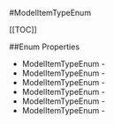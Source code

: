 #ModelItemTypeEnum

[[TOC]]

##Enum Properties 

* ModelItemTypeEnum - <remarks />
* ModelItemTypeEnum - <remarks />
* ModelItemTypeEnum - <remarks />
* ModelItemTypeEnum - <remarks />
* ModelItemTypeEnum - <remarks />
* ModelItemTypeEnum - <remarks />